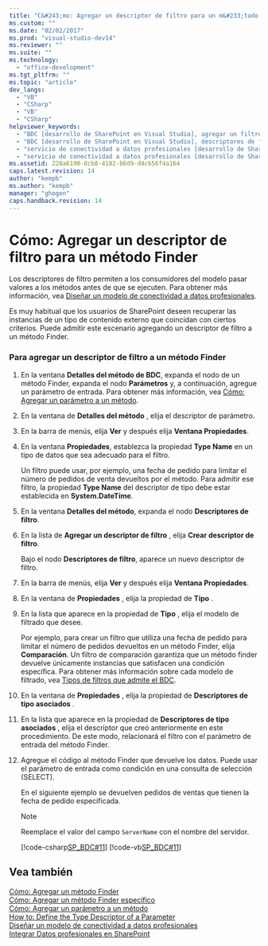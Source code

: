 ```yaml
---
title: "C&#243;mo: Agregar un descriptor de filtro para un m&#233;todo Finder"
ms.custom: ""
ms.date: "02/02/2017"
ms.prod: "visual-studio-dev14"
ms.reviewer: ""
ms.suite: ""
ms.technology: 
  - "office-development"
ms.tgt_pltfrm: ""
ms.topic: "article"
dev_langs: 
  - "VB"
  - "CSharp"
  - "VB"
  - "CSharp"
helpviewer_keywords: 
  - "BDC [desarrollo de SharePoint en Visual Studio], agregar un filtro"
  - "BDC [desarrollo de SharePoint en Visual Studio], descriptores de filtro"
  - "servicio de conectividad a datos profesionales [desarrollo de SharePoint en Visual Studio], agregar un filtro"
  - "servicio de conectividad a datos profesionales [desarrollo de SharePoint en Visual Studio], descriptores de filtro"
ms.assetid: 228a6190-8cb8-4182-b6d9-d4c656f4a164
caps.latest.revision: 14
author: "kempb"
ms.author: "kempb"
manager: "ghogen"
caps.handback.revision: 14
---
```

# C&#243;mo: Agregar un descriptor de filtro para un m&#233;todo Finder
  Los descriptores de filtro permiten a los consumidores del modelo pasar valores a los métodos antes de que se ejecuten.  Para obtener más información, vea [Diseñar un modelo de conectividad a datos profesionales](../sharepoint/designing-a-business-data-connectivity-model.md).  
  
 Es muy habitual que los usuarios de SharePoint deseen recuperar las instancias de un tipo de contenido externo que coincidan con ciertos criterios.  Puede admitir este escenario agregando un descriptor de filtro a un método Finder.  
  
### Para agregar un descriptor de filtro a un método Finder  
  
1.  En la ventana **Detalles del método de BDC**, expanda el nodo de un método Finder, expanda el nodo **Parámetros** y, a continuación, agregue un parámetro de entrada.  Para obtener más información, vea [Cómo: Agregar un parámetro a un método](../sharepoint/how-to-add-a-parameter-to-a-method.md).  
  
2.  En la ventana de **Detalles del método** , elija el descriptor de parámetro.  
  
3.  En la barra de menús, elija **Ver** y después elija **Ventana Propiedades**.  
  
4.  En la ventana **Propiedades**, establezca la propiedad **Type Name** en un tipo de datos que sea adecuado para el filtro.  
  
     Un filtro puede usar, por ejemplo, una fecha de pedido para limitar el número de pedidos de venta devueltos por el método.  Para admitir ese filtro, la propiedad **Type Name** del descriptor de tipo debe estar establecida en **System.DateTime**.  
  
5.  En la ventana **Detalles del método**, expanda el nodo **Descriptores de filtro**.  
  
6.  En la lista de **Agregar un descriptor de filtro** , elija **Crear descriptor de filtro**.  
  
     Bajo el nodo **Descriptores de filtro**, aparece un nuevo descriptor de filtro.  
  
7.  En la barra de menús, elija **Ver** y después elija **Ventana Propiedades**.  
  
8.  En la ventana de **Propiedades** , elija la propiedad de **Tipo** .  
  
9. En la lista que aparece en la propiedad de **Tipo** , elija el modelo de filtrado que desee.  
  
     Por ejemplo, para crear un filtro que utiliza una fecha de pedido para limitar el número de pedidos devueltos en un método Finder, elija **Comparación**.  Un filtro de comparación garantiza que un método finder devuelve únicamente instancias que satisfacen una condición específica.  Para obtener más información sobre cada modelo de filtrado, vea [Tipos de filtros que admite el BDC](http://go.microsoft.com/fwlink/?LinkId=169287).  
  
10. En la ventana de **Propiedades** , elija la propiedad de **Descriptores de tipo asociados** .  
  
11. En la lista que aparece en la propiedad de **Descriptores de tipo asociados** , elija el descriptor que creó anteriormente en este procedimiento.  De este modo, relacionará el filtro con el parámetro de entrada del método Finder.  
  
12. Agregue el código al método Finder que devuelve los datos.  Puede usar el parámetro de entrada como condición en una consulta de selección \(SELECT\).  
  
     En el siguiente ejemplo se devuelven pedidos de ventas que tienen la fecha de pedido especificada.  
  
    > [!NOTE]  
    >  Reemplace el valor del campo `ServerName` con el nombre del servidor.  
  
     [!code-csharp[SP_BDC#11](../snippets/csharp/VS_Snippets_OfficeSP/sp_bdc/CS/bdcmodel1/salesorderservice.cs#11)]
     [!code-vb[SP_BDC#11](../snippets/visualbasic/VS_Snippets_OfficeSP/sp_bdc/VB/bdcmodel1/salesorderservice.vb#11)]  
  
## Vea también  
 [Cómo: Agregar un método Finder](../sharepoint/how-to-add-a-finder-method.md)   
 [Cómo: Agregar un método Finder específico](../sharepoint/how-to-add-a-specific-finder-method.md)   
 [Cómo: Agregar un parámetro a un método](../sharepoint/how-to-add-a-parameter-to-a-method.md)   
 [How to: Define the Type Descriptor of a Parameter](../sharepoint/how-to-define-the-type-descriptor-of-a-parameter.md)   
 [Diseñar un modelo de conectividad a datos profesionales](../sharepoint/designing-a-business-data-connectivity-model.md)   
 [Integrar Datos profesionales en SharePoint](../sharepoint/integrating-business-data-into-sharepoint.md)  
  
  